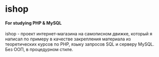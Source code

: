 # ishop
#### For studying PHP & MySQL
ishop - проект интернет-магазина на самописном движке, который я написал по примеру в качестве закрепления материала из теоретических курсов по PHP, языку запросов SQL и серверу MySQL. Без ООП, в процедурном стиле.
